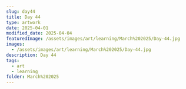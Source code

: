 ```yaml
---
slug: day44
title: Day 44
type: artwork
date: 2025-04-01
modified_date: 2025-04-04
featuredImage: /assets/images/art/learning/March%202025/Day-44.jpg
images:
  - /assets/images/art/learning/March%202025/Day-44.jpg
description: Day 44
tags:
  - art
  - learning
folder: March%202025
---
```

